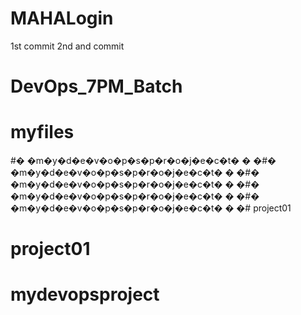 # MAHALogin
1st  commit
2nd and  commit


# DevOps_7PM_Batch
# myfiles
#� �m�y�d�e�v�o�p�s�p�r�o�j�e�c�t�
�
�#� �m�y�d�e�v�o�p�s�p�r�o�j�e�c�t�
�
�#� �m�y�d�e�v�o�p�s�p�r�o�j�e�c�t�
�
�#� �m�y�d�e�v�o�p�s�p�r�o�j�e�c�t�
�
�#� �m�y�d�e�v�o�p�s�p�r�o�j�e�c�t�
�
�# project01
# project01
# mydevopsproject
